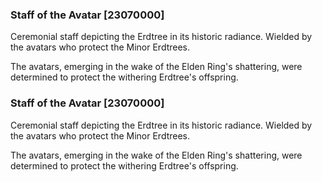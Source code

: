 ### Staff of the Avatar [23070000]

Ceremonial staff depicting the Erdtree in its historic radiance. Wielded by the avatars who protect the Minor Erdtrees.

The avatars, emerging in the wake of the Elden Ring's shattering, were determined to protect the withering Erdtree's offspring.### Staff of the Avatar [23070000]

Ceremonial staff depicting the Erdtree in its historic radiance. Wielded by the avatars who protect the Minor Erdtrees.

The avatars, emerging in the wake of the Elden Ring's shattering, were determined to protect the withering Erdtree's offspring.